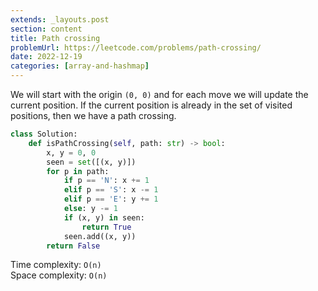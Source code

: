 ```yaml
---
extends: _layouts.post
section: content
title: Path crossing
problemUrl: https://leetcode.com/problems/path-crossing/
date: 2022-12-19
categories: [array-and-hashmap]
---
```


We will start with the origin `(0, 0)` and for each move we will update the current position. If the current position is already in the set of visited positions, then we have a path crossing.

```python
class Solution:
    def isPathCrossing(self, path: str) -> bool:
        x, y = 0, 0
        seen = set([(x, y)])
        for p in path:
            if p == 'N': x += 1
            elif p == 'S': x -= 1
            elif p == 'E': y += 1
            else: y -= 1
            if (x, y) in seen:
                return True
            seen.add((x, y))
        return False
```

Time complexity: `O(n)` <br/>
Space complexity: `O(n)`